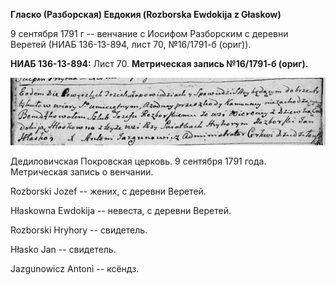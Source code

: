 **Гласко (Разборская) Евдокия (Rozborska Ewdokija z Głaskow)**

9 сентября 1791 г -- венчание с Иосифом Разборским с деревни Веретей
(НИАБ 136-13-894, лист 70, №16/1791-б (ориг)).

**НИАБ 136-13-894:** Лист 70. **Метрическая запись №16/1791-б (ориг).**

![](./media/228906f36dcefb1d435eb50a488b2ecc2515f03e.png)

Дедиловичская Покровская церковь. 9 сентября 1791 года. Метрическая
запись о венчании.

Rozborski Jozef -- жених, с деревни Веретей.

Hłaskowna Ewdokija -- невеста, с деревни Веретей.

Rozborski Hryhory -- свидетель.

Hłasko Jan -- свидетель.

Jazgunowicz Antoni -- ксёндз.
